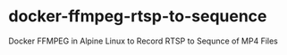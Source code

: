 # docker-ffmpeg-rtsp-to-sequence
 Docker FFMPEG in Alpine Linux to Record RTSP to Sequnce of MP4 Files
